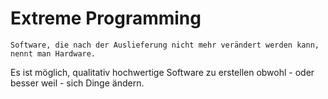 # Extreme Programming

```
Software, die nach der Auslieferung nicht mehr verändert werden kann, nennt man Hardware.
```

Es ist möglich, qualitativ hochwertige Software zu erstellen obwohl - oder besser weil - sich Dinge ändern.
